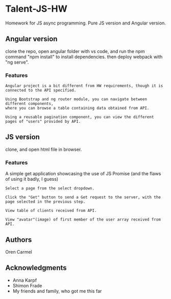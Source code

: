 # Talent-JS-HW

Homework for JS async programming. Pure JS version and Angular version.

## Angular version

clone the repo, open angular folder with vs code, and run the npm command "npm install" to install dependencies.
then deploy webpack with "ng serve".

### Features
```
Angular project is a bit different from HW requirements, though it is connected to the API specified.

```
```
Using Bootstrap and ng router module, you can navigate between different components,
where you can browse a table containing data obtained from API.
```
```
Using a reusable pagination component, you can view the different pages of "users" provided by API.
```

## JS version

clone, and open html file in browser.

### Features

A simple get application showcasing the use of JS Promise (and the flaws of using it badly, I guess)

```
Select a page from the select dropdown.
```

```
Click the "Get" button to send a Get request to the server, with the page selected in the previous step.
```
```
View table of clients received from API.
```
```
View "avatar"(image) of first member of the user array received from API.
```


## Authors

Oren Carmel

## Acknowledgments

* Anna Karpf
* Shimon Frade
* My friends and family, who got me this far
